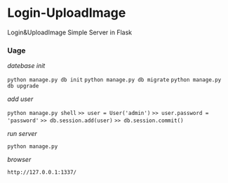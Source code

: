 # Login-UploadImage
Login&amp;UploadImage Simple Server in Flask


### Uage

*datebase init*

`python manage.py db init`
`python manage.py db migrate`
`python manage.py db upgrade`

*add user*

`python manage.py shell`
`>> user = User('admin')`
`>> user.password = 'password'`
`>> db.session.add(user)`
`>> db.session.commit()`


*run server*

`python manage.py`

*browser*

`http://127.0.0.1:1337/`